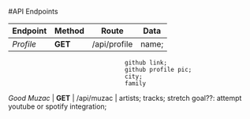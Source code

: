 #API Endpoints


Endpoint | Method | Route | Data
--- | --- | --- | ---
*Profile* | **GET** | /api/profile | name;
									 github link;
									 github profile pic;
									 city;
									 family


*Good Muzac* | **GET** | /api/muzac | artists;
									  tracks;
									  stretch goal??: attempt youtube or spotify integration;

